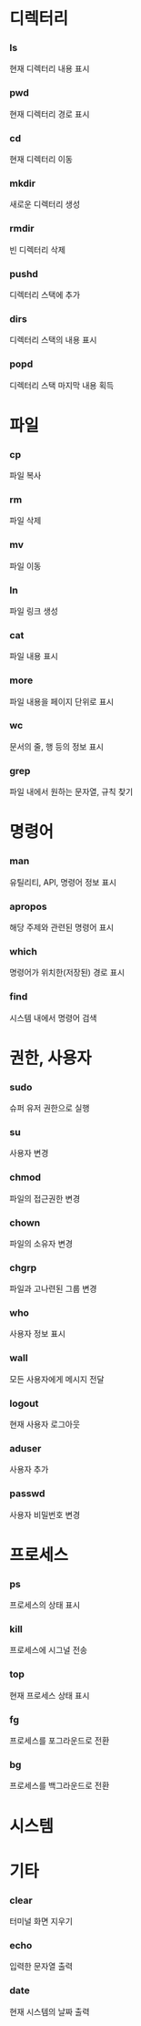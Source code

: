 # 디렉터리
### ls
현재 디렉터리 내용 표시
### pwd
현재 디렉터리 경로 표시
### cd
현재 디렉터리 이동
### mkdir
새로운 디렉터리 생성
### rmdir
빈 디렉터리 삭제
### pushd
디렉터리 스택에 추가
### dirs
디렉터리 스택의 내용 표시
### popd
디렉터리 스택 마지막 내용 획득
# 파일
### cp
파일 복사
### rm
파일 삭제
### mv
파일 이동
### ln
파일 링크 생성
### cat
파일 내용 표시
### more
파일 내용을 페이지 단위로 표시
### wc
문서의 줄, 행 등의 정보 표시
### grep
파일 내에서 원하는 문자열, 규칙 찾기
# 명령어
### man
유틸리티, API, 명령어 정보 표시
### apropos
해당 주제와 관련된 명령어 표시
### which
명령어가 위치한(저장된) 경로 표시
### find
시스템 내에서 명령어 검색
# 권한, 사용자
### sudo
슈퍼 유저 권한으로 실행
### su
사용자 변경
### chmod
파일의 접근권한 변경
### chown
파일의 소유자 변경
### chgrp
파일과 고나련된 그룹 변경
### who
사용자 정보 표시
### wall
모든 사용자에게 메시지 전달
### logout
현재 사용자 로그아웃
### aduser
사용자 추가
### passwd
사용자 비밀번호 변경
# 프로세스
### ps
프로세스의 상태 표시
### kill
프로세스에 시그널 전송
### top
현재 프로세스 상태 표시
### fg
프로세스를 포그라운드로 전환
### bg
프로세스를 백그라운드로 전환
# 시스템
### 

# 기타
### clear
터미널 화면 지우기
### echo
입력한 문자열 출력
### date
현재 시스템의 날짜 출력